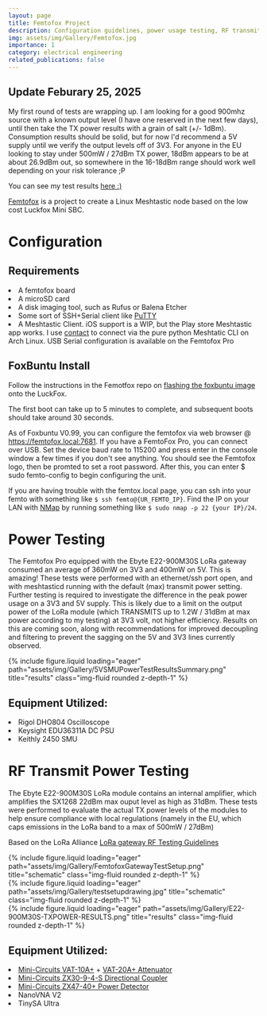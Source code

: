 ```yaml
---
layout: page
title: Femtofox Project
description: Configuration guidelines, power usage testing, RF transmit power testing
img: assets/img/Gallery/Femtofox.jpg
importance: 1
category: electrical engineering
related_publications: false
---
```

## Update Feburary 25, 2025
My first round of tests are wrapping up. I am looking for a good 900mhz source with a known output level (I have one reserved in the next few days), until then take the TX power results with a grain of salt (+/- 1dBm). Consumption results should be solid, but for now I'd recommend a 5V supply until we verify the output levels off of 3V3. For anyone in the EU looking to stay under 500mW / 27dBm TX power, 18dBm appears to be at about 26.9dBm out, so somewhere in the 16-18dBm range should work well depending on your risk tolerance ;P


You can see my test results <a href="https://github.com/eigenlucy/Meshtastic-Test-Scripting/tree/main/results">here :)</a>


<a href="https://github.com/femtofox/femtofox">Femtofox</a> is a project to create a Linux Meshtastic node based on the low cost Luckfox Mini SBC.


# Configuration
## Requirements
<li>A femtofox board</li>
<li>A microSD card</li>
<li>A disk imaging tool, such as Rufus or Balena Etcher</li>
<li>Some sort of SSH+Serial client like <a href="https://www.putty.org/">PuTTY</a></li>
<li>A Meshtastic Client. iOS support is a WIP, but the Play store Meshtastic app works. I use <a href="https://github.com/pdxlocations/contact">contact</a> to connect via the pure python Meshtatic CLI on Arch Linux. USB Serial configuration is available on the Femtofox Pro</li>

## FoxBuntu Install
Follow the instructions in the Femotfox repo on <a href="https://github.com/femtofox/femtofox/wiki/Getting-Started">flashing the foxbuntu image</a> onto the LuckFox. 

The first boot can take up to 5 minutes to complete, and subsequent boots should take around 30 seconds.

As of Foxbuntu V0.99, you can configure the femtofox via web browser @ https://femtofox.local:7681. If you have a FemtoFox Pro, you can connect over USB. Set the device baud rate to 115200 and press enter in the console window a few times if you don't see anything. You should see the Femtofox logo, then be promted to set a root password. After this, you can enter $ sudo femto-config to begin configuring the unit.

If you are having trouble with the femtox.local page, you can ssh into your femto with something like ```$ ssh femto@{UR_FEMTO_IP}```. Find the IP on your LAN with <a href="https://nmap.org/">NMap</a> by running something like ```$ sudo nmap -p 22 {your IP}/24```.

# Power Testing
The Femtofox Pro equipped with the Ebyte E22-900M30S LoRa gateway consumed an average of 360mW on 3V3 and 400mW on 5V. This is amazing! These tests were performed with an ethernet/ssh port open, and with meshtasticd running with the default (max) transmit power setting. Further testing is required to investigate the difference in the peak power usage on a 3V3 and 5V supply. This is likely due to a limit on the output power of the LoRa module (which TRANSMITS up to 1.2W / 31dBm at max power according to my testing) at 3V3 volt, not higher efficiency. Results on this are coming soon, along with recommendations for improved decoupling and filtering to prevent the sagging on the 5V and 3V3 lines currently observed.

<div class="row">
    <div class="col-sm mt-2 mt-md-0">
        {% include figure.liquid loading="eager" path="assets/img/Gallery/5VSMUPowerTestResultsSummary.png" title="results" class="img-fluid rounded z-depth-1" %}
    </div>
</div>

## Equipment Utilized:
<li>Rigol DHO804 Oscilloscope</li>
<li>Keysight EDU36311A DC PSU</li>
<li>Keithly 2450 SMU</li>

# RF Transmit Power Testing
The Ebyte E22-900M30S LoRa module contains an internal amplifier, which amplifies the SX1268 22dBm max ouput level as high as 31dBm. These tests were performed to evaluate the actual TX power levels of the modules to help ensure compliance with local regulations (namely in the EU, which caps emissions in the LoRa band to a max of 500mW / 27dBm)

Based on the LoRa Alliance <a href="https://lora-alliance.org/wp-content/uploads/2021/04/Gateway-Test-and-Measurement-Guidelines-Issue01.pdf">LoRa gateway RF Testing Guidelines</a>
<div class="row">
    <div class="col-sm mt-2 mt-md-0">
        {% include figure.liquid loading="eager" path="assets/img/Gallery/FemtofoxGatewayTestSetup.png" title="schematic" class="img-fluid rounded z-depth-1" %}
    </div>
    <div class="col-sm mt-2 mt-md-0">
        {% include figure.liquid loading="eager" path="assets/img/Gallery/testsetupdrawing.jpg" title="schematic" class="img-fluid rounded z-depth-1" %}
    </div>
   <div class="col-sm mt-2 mt-md-0">
        {% include figure.liquid loading="eager" path="assets/img/Gallery/E22-900M30S-TXPOWER-RESULTS.png" title="results" class="img-fluid rounded z-depth-1" %}
    </div> 
</div>

## Equipment Utilized:
<li><a href="https://www.minicircuits.com/WebStore/dashboard.html?model=VAT-10A%2B&srsltid=AfmBOopckfpry16G-akbiZXm-Gqm3-jvujM1NTpF60RuBGH8qnNVZdg8">Mini-Circuits VAT-10A+</a> + <a href="https://www.minicircuits.com/WebStore/dashboard.html?model=VAT-20A%2B&srsltid=AfmBOoozK4Fy6i-COwgI8UHc4esJiRiAXFEfWHltpLQLQljSdLcpDM0r">VAT-20A+ Attenuator</a></li>
<li><a href="https://www.minicircuits.com/WebStore/dashboard.html?model=ZX30-9-4-S%2B&srsltid=AfmBOopdqCBTN6KkLpb9eHuEoMRAXftzYnE-KRgJKLMOqU16P11W7STQ">Mini-Circuits ZX30-9-4-S Directional Coupler</a></li>
<li><a href="https://www.minicircuits.com/pdfs/ZX47-40+.pdf">Mini-Circuits ZX47-40+ Power Detector</a></li>
<li>NanoVNA V2</li>
<li>TinySA Ultra</li>
